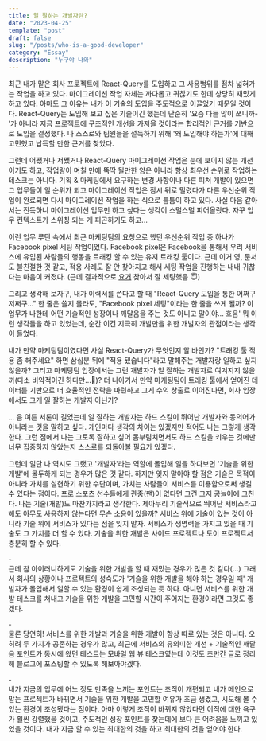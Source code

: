 ```yaml
---
title: 일 잘하는 개발자란?
date: "2023-04-25"
template: "post"
draft: false
slug: "/posts/who-is-a-good-developer"
category: "Essay"
description: "누구야 나와"
---
```


최근 내가 맡은 회사 프로젝트에 React-Query를 도입하고 그 사용범위를 점차 넓혀가는 작업을 하고 있다. 마이그레이션 작업 자체는 까다롭고 귀찮기도 한데 상당히 재밌게 하고 있다. 아마도 그 이유는 내가 이 기술의 도입을 주도적으로 이끌었기 때문일 것이다. React-Query는 도입해 보고 싶은 기술이긴 했는데 단순히 '요즘 다들 많이 쓰니까-'가 아니라 지금 프로젝트에 구조적인 개선을 가져올 것이라는 합리적인 근거를 기반으로 도입을 결정했다. 나 스스로와 팀원들을 설득하기 위해 '왜 도입해야 하는가'에 대해 고민했고 납득할 만한 근거를 찾았다.

그런데 어쨌거나 저쨌거나 React-Query 마이그레이션 작업은 눈에 보이지 않는 개선이기도 하고, 작업량이 며칠 만에 뚝딱 될만한 양은 아니라 항상 최우선 순위로 작업하는 테스크는 아니다. 기획 & 마케팅에서 요구하는 변경 사항이나 다른 피쳐 개발이 있으면 그 업무들이 일 순위가 되고 마이그레이션 작업은 잠시 뒤로 밀렸다가 다른 우선순위 작업이 완료되면 다시 마이그레이션 작업을 하는 식으로 틈틈이 하고 있다. 사실 마음 같아서는 진득하니 마이그레이션 업무만 하고 싶다는 생각이 스멀스멀 피어올랐다. 자꾸 업무 컨텍스트가 스위칭 되는 게 피곤하기도 하고...

이런 업무 루틴 속에서 최근 마케팅팀의 요청으로 했던 우선순위 작업 중 하나가 Facebook pixel 세팅 작업이었다. Facebook pixel은 Facebook을 통해서 우리 서비스에 유입된 사람들의 행동을 트래킹 할 수 있는 유저 트래킹 툴이다. 근데 이거 영, 문서도 불친절한 것 같고, 적용 사례도 잘 안 찾아지고 해서 세팅 작업을 진행하는 내내 귀찮다는 마음이 커졌다. (근데 결과적으로 [요거](https://github.com/vercel/next.js/tree/canary/examples/with-facebook-pixel) 찾아서 잘 세팅했음 😇)

그리고 생각해 보자구, 내가 이력서를 쓴다고 할 때 "React-Query 도입을 통한 어쩌구 저쩌구..." 한 줄은 쓸지 몰라도, "Facebook pixel 세팅"이라는 한 줄을 쓰게 될까? 이 업무가 나한테 어떤 기술적인 성장이나 깨달음을 주는 것도 아니고 말이야... 흐음' 뭐 이런 생각들을 하고 있었는데, 순간 이건 지극히 개발만을 위한 개발자의 관점이라는 생각이 들었다.

내가 만약 마케팅팀이였다면 사실 React-Query가 무엇인지 알 바인가? "트래킹 툴 적용 좀 해주세요" 하면 삼십분 뒤에 "적용 됐습니다"라고 말해주는 개발자랑 일하고 싶지 않을까? 그리고 마케팅팀 입장에서는 그런 개발자가 일 잘하는 개발자로 여겨지지 않을까(다소 비약적이긴 하다만...🤔)? 더 나아가서 만약 마케팅팀이 트래킹 툴에서 얻어진 데이터를 기반으로 더 효율적인 전략을 마련하고 그게 수익 창출로 이어진다면, 회사 입장에서도 그게 일 잘하는 개발자 아닌가?

... 음 여튼 서론이 길었는데 일 잘하는 개발자는 하드 스킬이 뛰어난 개발자와 동의어가 아니라는 것을 말하고 싶다. 개인마다 생각의 차이는 있겠지만 적어도 나는 그렇게 생각한다. 그런 점에서 나는 그토록 잘하고 싶어 몸부림치면서도 하드 스킬을 키우는 것에만 너무 집중하지 않았는지 스스로를 되돌아볼 필요가 있겠다.

그런데 일단 나 역시도 그랬고 '개발자'라는 역할에 몰입해 일을 하다보면 '기술을 위한 개발'에 몰두하게 되는 경우가 많은 것 같다. 하지만 잊지 말아야 할 점은 기술은 목적이 아니라 가치를 실현하기 위한 수단이며, 가치는 사람들이 서비스를 이용함으로써 생길 수 있다는 점이다. 프로 스포츠 선수들에게 관중(팬)이 없다면 그건 그저 공놀이에 그친다. 나는 기술(개발)도 마찬가지라고 생각한다. 제아무리 기술적으로 뛰어난 서비스라고 해도 아무도 사용하지 않는다면 무슨 소용이 있을까? 서비스 위에 기술이 있는 것이 아니라 기술 위에 서비스가 있다는 점을 잊지 말자. 서비스가 생명력을 가지고 있을 때 기술도 그 가치를 더 할 수 있다. 기술을 위한 개발은 사이드 프로젝트나 토이 프로젝트서 충분히 할 수 있다.
<br /> 

​-<br />
근데 참 아이러니하게도 기술을 위한 개발을 할 때 재밌는 경우가 많은 것 같다(...)
그래서 회사의 상황이나 프로젝트의 성숙도가 '기술을 위한 개발을 해야 하는 경우일 때' 개발자가 몰입해서 일할 수 있는 환경이 쉽게 조성되는 듯 하다. 아니면 서비스를 위한 개발 테스크를 쳐내고 기술을 위한 개발을 고민할 시간이 주어지는 환경이라면 그것도 좋겠다.
<br />

​-<br />
물론 당연히! 서비스를 위한 개발과 기술을 위한 개발이 항상 따로 있는 것은 아니다. 오히려 두 가지가 공존하는 경우가 많고, 최근에 서비스의 유의미한 개선 + 기술적인 깨달음 포인트가 동시에 왔던 테스트는 모바일 웹 뷰 테스크였는데 이것도 조만간 글로 정리해 블로그에 포스팅할 수 있도록 해보아야겠다.
<br />

​-<br />
내가 지금의 업무에 어느 정도 만족을 느끼는 포인트는 조직이 개편되고 내가 메인으로 맡는 프로젝트가 바뀌면서 기술을 위한 개발을 고민할 여유가 조금 생겼고, 시도해 볼 수 있는 환경이 조성됐다는 점이다. 아마 이렇게 조직이 바뀌지 않았다면 이직에 대한 욕구가 훨씬 강렬했을 것이고, 주도적인 성장 포인트를 찾는데에 보다 큰 어려움을 느끼고 있었을 것이다. 내가 지금 할 수 있는 최대한의 것을 하고 최대한의 것을 얻어야 한다.
